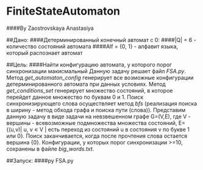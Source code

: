 # FiniteStateAutomaton
####By Zaostrovskaya Anastasiya

##Дано: 
####Детерминированный конечный автомат с 0:
####|Q| = 6 - количество состояний автомата
####Alf = {0, 1} - алфавит языка, который распознает автомат

##Цель: 
####Найти конфигурацию автомата, у которого порог синхронизации макисмальный
Данную задачу решает файл *FSA.py*.
Метод *get_automaton_config* генерирует все возможные конфигурации детерминированного автомата при данных условиях.
Метод *get_conditions_set* генерирует множество состояний, в которое перейдет данное множество по буквам 0 и 1.
Поиск синхронизирующего слова осуществляет метод *bfs* (реализация поиска в ширину - метод обхода графа и поиска пути (слова)).
Представим данную задачу в виде задачи на невзвешенном графе G=(V,E), где V - вершины - всевозможные подмножества множества состояний, Е={(u,v)| u, v ∊ V | есть переход из состояний u в состояния v по букве 1 или 0}.
Поиск заканчивается, когда после прочтения слова остается вершина {0}. 
Конфигурации, у которых порог синхронизации >=10, сохранены в файле *big_words.txt*.

##Запуск:
####py FSA.py
